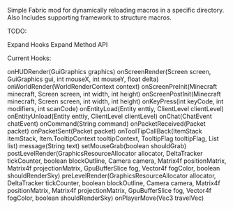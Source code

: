 Simple Fabric mod for dynamically reloading macros in a specific directory.
Also Includes supporting framework to structure macros.

TODO:

Expand Hooks
Expand Method API

Current Hooks:

onHUDRender(GuiGraphics graphics)
onScreenRender(Screen screen, GuiGraphics gui, int mouseX, int mouseY, float delta)
onWorldRender(WorldRenderContext context)
onScreenPreInit(Minecraft minecraft, Screen screen, int width, int height)
onScreenPostInit(Minecraft minecraft, Screen screen, int width, int height)
onKeyPress(int keyCode, int modifiers, int scanCode)
onEntityLoad(Entity enttiy, ClientLevel clientLevel)
onEntityUnload(Entity enttiy, ClientLevel clientLevel)
onChat(ChatEvent chatEvent)
onCommand(String command)
onPacketReceived(Packet<?> packet)
onPacketSent(Packet<?> packet)
onToolTipCallBack(ItemStack itemStack, Item.TooltipContext tooltipContext, TooltipFlag tooltipFlag, List<Component> list)
message(String text)
setMouseGrab(boolean shouldGrab)
postLevelRender(GraphicsResourceAllocator allocator, DeltaTracker tickCounter, boolean blockOutline, Camera camera, Matrix4f positionMatrix, Matrix4f projectionMatrix, GpuBufferSlice fog, Vector4f fogColor, boolean shouldRenderSky)
preLevelRender(GraphicsResourceAllocator allocator, DeltaTracker tickCounter, boolean blockOutline, Camera camera, Matrix4f positionMatrix, Matrix4f projectionMatrix, GpuBufferSlice fog, Vector4f fogColor, boolean shouldRenderSky)
onPlayerMove(Vec3 travelVec)
